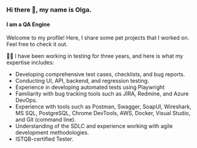 

### Hi there 👋, my name is Olga.
#### I am a QA Engine

Welcome to my profile! 
Here, I share some pet projects that I worked on. Feel free to check it out.

  👩‍💻 I have been working in testing for three years, and here is what my expertise includes: 
- Developing comprehensive test cases, checklists, and bug reports.
- Conducting UI, API, backend, and regression testing.
- Experience in developing automated tests using Playwright
- Familiarity with bug tracking tools such as JIRA, Redmine, and Azure DevOps.
- Experience with tools such as Postman, Swagger, SoapUI, Wireshark, MS SQL, PostgreSQL, Chrome DevTools, AWS, Docker, Visual Studio, and Git (command line).
- Understanding of the SDLC and experience working with agile development methodologies.
- ISTQB-certified Tester.









<!--
**ovlasova1705/ovlasova1705** is a ✨ _special_ ✨ repository because its `README.md` (this file) appears on your GitHub profile.

Here are some ideas to get you started:

- 🔭 I’m currently working on ...
- 🌱 I’m currently learning ...
- 👯 I’m looking to collaborate on ...
- 🤔 I’m looking for help with ...
- 💬 Ask me about ...
- 📫 How to reach me: ...
- 😄 Pronouns: ...
- ⚡ Fun fact: ...
-->
